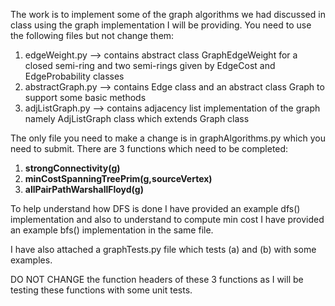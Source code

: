 The work is to implement some of the graph algorithms we had discussed in class using the graph implementation I will be providing. You need to use the following files but not change them:

1. edgeWeight.py --> contains abstract class GraphEdgeWeight for a closed semi-ring and two semi-rings given by EdgeCost and EdgeProbability classes
1. abstractGraph.py --> contains Edge class and an abstract class Graph to support some basic methods
1. adjListGraph.py --> contains adjacency list implementation of the graph namely AdjListGraph class which extends Graph class

The only file you need to make a change is in graphAlgorithms.py which you need to submit.
There are 3 functions which need to be completed:

1. **strongConnectivity(g)**
1. **minCostSpanningTreePrim(g,sourceVertex)**
1. **allPairPathWarshallFloyd(g)**

To help understand how DFS is done I have provided an example dfs() implementation and also to understand to compute min cost I have provided an example bfs() implementation in the same file.

I have also attached a graphTests.py file which tests (a) and (b) with some examples.

DO NOT CHANGE the function headers of these 3 functions as I will be testing these functions with some unit tests.
